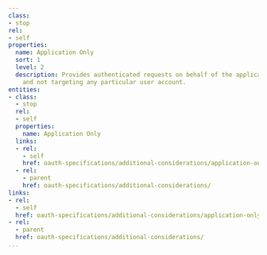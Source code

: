 ```yaml
---
class:
- stop
rel:
- self
properties:
  name: Application Only
  sort: 1
  level: 2
  description: Provides authenticated requests on behalf of the application only,
    and not targeting any particular user account.
entities:
- class:
  - stop
  rel:
  - self
  properties:
    name: Application Only
  links:
  - rel:
    - self
    href: oauth-specifications/additional-considerations/application-only.md
  - rel:
    - parent
    href: oauth-specifications/additional-considerations/
links:
- rel:
  - self
  href: oauth-specifications/additional-considerations/application-only.md
- rel:
  - parent
  href: oauth-specifications/additional-considerations/
...
```

